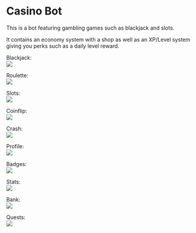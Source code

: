 # Casino Bot

This is a bot featuring gambling games such as blackjack and slots. 

It contains an economy system with a shop as well as an XP/Level system giving you perks such as a daily level reward.

Blackjack:  
![](https://i.imgur.com/vgokimI.png)
  
Roulette:  
![](https://i.imgur.com/FVsN56y.png)
  
Slots:  
![](https://i.imgur.com/ndujf3c.png)

Coinflip:  
![](https://i.imgur.com/kZVHD30.png)

Crash:  
![](https://i.imgur.com/NxM6bbm.png)
  
Profile:  
![](https://i.imgur.com/04vA481.png)
  
Badges:  
![](https://i.imgur.com/P3YlZeM.png)
  
Stats:  
![](https://i.imgur.com/IB7kCRo.png)

Bank:  
![](https://i.imgur.com/dbjG4hz.png)

Quests:  
![](https://i.imgur.com/93B352Z.png)

